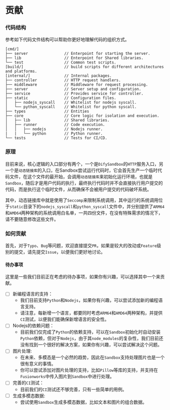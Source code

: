 # 贡献

### 代码结构
参考如下代码文件结构可以帮助你更好地理解代码的组织方式。
```
[cmd/]
├── server                // Enterpoint for starting the server.
├── lib                   // Enterpoint for Shared libraries.
└── test                  // Common test scripts.
[build/]                  // build scripts for different architectures and platforms.
[internal/]               // Internal packages.
├── controller            // HTTP request handlers.
├── middleware            // Middleware for request processing.
├── server                // Server setup and configuration.
├── service               // Provides service for controller.
├── static                // Configuration files.
│   ├── nodejs_syscall    // Whitelist for nodejs syscall.
│   └── python_syscall    // Whitelist for python syscall.
├── types                 // Entities
├── core                  // Core logic for isolation and execution.
│   ├── lib               // Shared libraries.
│   ├── runner            // Code execution.
│   │   ├── nodejs        // Nodejs runner.
|   |   └── python        // Python runner.
└── tests                 // Tests for CI/CD.
```

### 原理
目前来说，核心逻辑的入口部分有两个，一个是`DifySandbox`的`HTTP`服务入口，另一个是`动态链接库`的入口，在Sandbox尝试运行代码时，它会首先生产一个临时代码文件，在这个文件的最开始，会调用`动态链接库`来初始化运行环境，也就是`Sandbox`，随后才是用户代码的执行，最终执行代码时并不会直接执行用户提交的代码，而是执行这个临时文件，从而确保不会被用户提交的代码破坏系统。

其中，动态链接库中就是使用了`Seccomp`来限制系统调用，其中运行的系统调用位于`static`目录下的`nodejs_syscall`和`python_syscall`文件中，并分别提供了`ARM64`和`AMD64`两种架构的系统调用白名单，一共四份文件，在没有特殊需求的情况下，请不要随意修改这些文件。

### 如何贡献
首先，对于`Typo`、`Bug`等问题，欢迎直接提交`PR`，如果是较大的改动或`Feature`级别的提交，请先提交`Issue`，以便我们更好地讨论。

#### 待办事项
这里是一些我们目前正在考虑的待办事项，如果你有兴趣，可以选择其中一个来贡献。
- [ ] 新编程语言的支持：
    - 我们目前支持`Python`和`Nodejs`，如果你有兴趣，可以尝试添加新的编程语言支持。
    - 请注意，每新增一个语言，都要同时考虑`ARM64`和`AMD64`两种架构，并提供`CI`测试，以便我们能确保新增语言的安全性。
- [ ] Nodejs的依赖问题：
    - 目前我们仅完成了`Python`的依赖支持，可以在`Sandbox`初始化时自动安装`Python`依赖，但对于`Nodejs`，由于其`node_modules`的复杂性，我们目前还没有找到一个很好的解决方案，如果你有兴趣，可以尝试解决这个问题。
- [ ] 图片处理:
    - 在未来、多模态是一个必然的趋势，因此在`Sandbox`支持处理图片也是一个很有意义的事情。
    - 你可以尝试添加对图片处理的支持，比如`Pillow`等库的支持，并支持在`Fusionworks`中传入图片到`Sandbox`中进行处理。
- [ ] 完善的`CI`测试：
    - 目前我们的`CI`测试还不够完善，只有一些简单的用例。
- [ ] 生成多模态数据:
    - 尝试使用`Sandbox`生成多模态数据，比如文本和图片的组合数据。